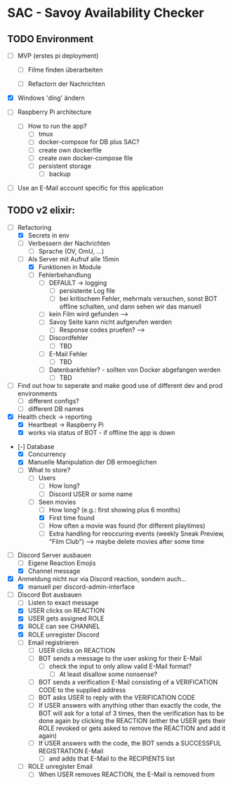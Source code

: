 # SAC - Savoy Availability Checker

## TODO Environment

- [ ] MVP (erstes pi deployment)
  - [ ] Filme finden überarbeiten
  - [ ] Refactorn der Nachrichten


- [x] Windows 'ding' ändern

- [ ] Raspberry Pi architecture
  - [ ] How to run the app?
    - [ ] tmux
    - [ ] docker-compsoe for DB plus SAC?
    - [ ] create own dockerfile 
    - [ ] create own docker-compose file
    - [ ] persistent storage
      - [ ] backup

- [ ] Use an E-Mail account specific for this application

## TODO v2 elixir:
- [ ] Refactoring
  - [x] Secrets in env
  - [ ] Verbessern der Nachrichten
    - [ ] Sprache (OV,  OmU, ...)
  - [ ] Als Server mit Aufruf alle 15min
    - [x] Funktionen in Module
    - [ ] Fehlerbehandlung
      - [ ] DEFAULT -> logging
        - [ ] persistente Log file
        - [ ] bei kritischem Fehler, mehrmals versuchen, sonst BOT offline schalten, und dann sehen wir das manuell
      - [ ] kein Film wird gefunden --> 
      - [ ] Savoy Seite kann nicht aufgerufen werden
        - [ ] Response codes pruefen? --> 
      - [ ] Discordfehler
        - [ ] TBD
      - [ ] E-Mail Fehler
        - [ ] TBD
      - [ ] Datenbankfehler? - sollten von Docker abgefangen werden
        - [ ] TBD
    
- [ ] Find out how to seperate and make good use of different dev and prod environments
  - [ ] different configs?
  - [ ] different DB names

- [x] Health check -> reporting
  - [x] Heartbeat -> Raspberry Pi
  - [x] works via status of BOT - if offline the app is down

- [-] Database
  - [X] Concurrency
  - [X] Manuelle Manipulation der DB ermoeglichen
  - [ ] What to store?
    - [ ] Users
      - [ ] How long?
      - [ ] Discord USER or some name
    - [ ] Seen movies
      - [ ] How long? (e.g.: first showing plus 6 months)
      - [x] First time found
      - [ ] How often a movie was found (for different playtimes)
      - [ ] Extra handling for reoccuring events (weekly Sneak Preview, "Film Club") --> maybe delete movies after some time

- [ ] Discord Server ausbauen
  - [ ] Eigene Reaction Emojis
  - [x] Channel message

- [x] Anmeldung nicht nur via Discord reaction, sondern auch...
  - [x] manuell per discord-admin-interface

- [ ] Discord Bot ausbauen
  - [ ] Listen to exact message
  - [x] USER clicks on REACTION
  - [x] USER gets assigned ROLE
  - [x] ROLE can see CHANNEL
  - [x] ROLE unregister Discord
  - [ ] Email registrieren
    - [ ] USER clicks on REACTION
    - [ ] BOT sends a message to the user asking for their E-Mail
      - [ ] check the input to only allow valid E-Mail format?
        - [ ] At least disallow some nonsense?
    - [ ] BOT sends a verification E-Mail consisting of a VERIFICATION CODE to the supplied address
    - [ ] BOT asks USER to reply with the VERIFICATION CODE
    - [ ] If USER answers with anything other than exactly the code, the BOT will ask for a total of 3 times, then the verification has to be done again by clicking the REACTION (either the USER gets their ROLE revoked or gets asked to remove the REACTION and add it again)
    - [ ] If USER answers with the code, the BOT sends a SUCCESSFUL REGISTRATION E-Mail
      - [ ] and adds that E-Mail to  the RECIPIENTS list
  - [ ] ROLE unregister Email
    - [ ] When USER removes REACTION, the E-Mail is removed from
